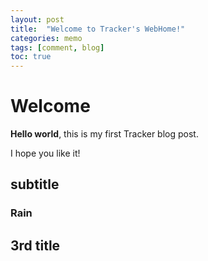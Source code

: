 ```yaml
---
layout: post
title:  "Welcome to Tracker's WebHome!"
categories: memo
tags: [comment, blog]
toc: true
---
```


# Welcome

**Hello world**, this is my first Tracker blog post.

I hope you like it!

## subtitle

### Rain

## 3rd title


